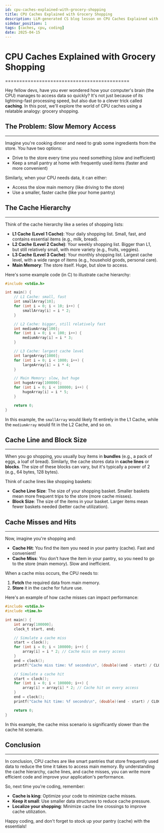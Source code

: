 ```yaml
---
id: cpu-caches-explained-with-grocery-shopping
title: CPU Caches Explained with Grocery Shopping
description: LLM-generated CS blog lesson on CPU Caches Explained with Grocery Shopping.
sidebar_position: 1
tags: [caches, cpu, coding]
date: 2025-04-15
---
```


# CPU Caches Explained with Grocery Shopping
============================================

Hey fellow devs, have you ever wondered how your computer's brain (the CPU) manages to access data so quickly? It's not just because of its lightning-fast processing speed, but also due to a clever trick called **caching**. In this post, we'll explore the world of CPU caches using a relatable analogy: grocery shopping.

## The Problem: Slow Memory Access
--------------------------------

Imagine you're cooking dinner and need to grab some ingredients from the store. You have two options:

* Drive to the store every time you need something (slow and inefficient)
* Keep a small pantry at home with frequently used items (faster and more convenient)

Similarly, when your CPU needs data, it can either:

* Access the slow main memory (like driving to the store)
* Use a smaller, faster cache (like your home pantry)

## The Cache Hierarchy
---------------------

Think of the cache hierarchy like a series of shopping lists:

* **L1 Cache (Level 1 Cache)**: Your daily shopping list. Small, fast, and contains essential items (e.g., milk, bread).
* **L2 Cache (Level 2 Cache)**: Your weekly shopping list. Bigger than L1, but still relatively small, with more variety (e.g., fruits, veggies).
* **L3 Cache (Level 3 Cache)**: Your monthly shopping list. Largest cache level, with a wide range of items (e.g., household goods, personal care).
* **Main Memory**: The store itself. Huge, but slow to access.

Here's some example code (in C) to illustrate cache hierarchy:
```c
#include <stdio.h>

int main() {
    // L1 Cache: small, fast
    int smallArray[10];
    for (int i = 0; i < 10; i++) {
        smallArray[i] = i * 2;
    }

    // L2 Cache: bigger, still relatively fast
    int mediumArray[100];
    for (int i = 0; i < 100; i++) {
        mediumArray[i] = i * 3;
    }

    // L3 Cache: largest cache level
    int largeArray[1000];
    for (int i = 0; i < 1000; i++) {
        largeArray[i] = i * 4;
    }

    // Main Memory: slow, but huge
    int hugeArray[100000];
    for (int i = 0; i < 100000; i++) {
        hugeArray[i] = i * 5;
    }

    return 0;
}
```
In this example, the `smallArray` would likely fit entirely in the L1 Cache, while the `mediumArray` would fit in the L2 Cache, and so on.

## Cache Line and Block Size
-----------------------------

When you go shopping, you usually buy items in **bundles** (e.g., a pack of eggs, a loaf of bread). Similarly, the cache stores data in **cache lines** or **blocks**. The size of these blocks can vary, but it's typically a power of 2 (e.g., 64 bytes, 128 bytes).

Think of cache lines like shopping baskets:

* **Cache Line Size**: The size of your shopping basket. Smaller baskets mean more frequent trips to the store (more cache misses).
* **Block Size**: The size of the items in your basket. Larger items mean fewer baskets needed (better cache utilization).

## Cache Misses and Hits
------------------------

Now, imagine you're shopping and:

* **Cache Hit**: You find the item you need in your pantry (cache). Fast and convenient!
* **Cache Miss**: You don't have the item in your pantry, so you need to go to the store (main memory). Slow and inefficient.

When a cache miss occurs, the CPU needs to:

1. **Fetch** the required data from main memory.
2. **Store** it in the cache for future use.

Here's an example of how cache misses can impact performance:
```c
#include <stdio.h>
#include <time.h>

int main() {
    int array[100000];
    clock_t start, end;

    // Simulate a cache miss
    start = clock();
    for (int i = 0; i < 100000; i++) {
        array[i] = i * 2; // Cache miss on every access
    }
    end = clock();
    printf("Cache miss time: %f seconds\n", (double)(end - start) / CLOCKS_PER_SEC);

    // Simulate a cache hit
    start = clock();
    for (int i = 0; i < 100000; i++) {
        array[i] = array[i] * 2; // Cache hit on every access
    }
    end = clock();
    printf("Cache hit time: %f seconds\n", (double)(end - start) / CLOCKS_PER_SEC);

    return 0;
}
```
In this example, the cache miss scenario is significantly slower than the cache hit scenario.

## Conclusion
----------

In conclusion, CPU caches are like smart pantries that store frequently used data to reduce the time it takes to access main memory. By understanding the cache hierarchy, cache lines, and cache misses, you can write more efficient code and improve your application's performance.

So, next time you're coding, remember:

* **Cache is king**: Optimize your code to minimize cache misses.
* **Keep it small**: Use smaller data structures to reduce cache pressure.
* **Localize your shopping**: Minimize cache line crossings to improve cache utilization.

Happy coding, and don't forget to stock up your pantry (cache) with the essentials!
